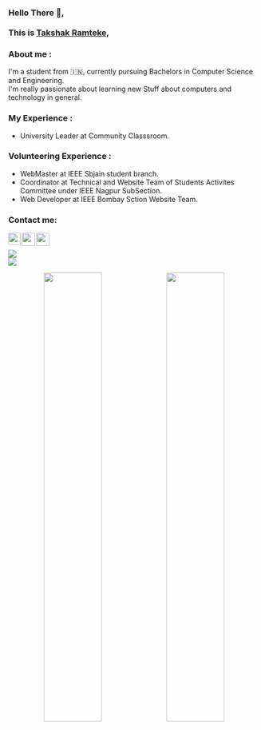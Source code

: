 ### Hello There :wave:, <br/> <br/> This is [Takshak Ramteke](https://takshakramteke.github.io),
### About me :

I'm a student from :india:, currently pursuing Bachelors in Computer Science and Engineering.<br/>
I'm really passionate about learning new Stuff about computers and technology in general.<br/>

### My Experience :

- University Leader at Community Classsroom.<br/>

### Volunteering Experience :

- WebMaster at IEEE Sbjain student branch.<br/>
- Coordinator at Technical and Website Team of Students Activites Committee under IEEE Nagpur SubSection.<br/>
- Web Developer at IEEE Bombay Sction Website Team.<br/>

### Contact me:

<a href="https://www.linkedin.com/in/takshak-ramteke-15b840206/">
    <img align="left" width="24px" src="https://cdn.jsdelivr.net/npm/simple-icons@v3/icons/linkedin.svg"  />
</a>
</a>
<a href="mailto:takshakramteke0708@gmail.com">
  <img align="left" width="26px" src="https://cdn.jsdelivr.net/npm/simple-icons@v3/icons/gmail.svg" />
</a>
<a href="https://twitter.com/TakshakRamteke">
    <img align="left" width="26px" src="https://cdn.jsdelivr.net/npm/simple-icons@v3/icons/twitter.svg" />
</a>
<br/>
<br/>
<img src="https://komarev.com/ghpvc/?username=TakshakRamteke&style=flat&color=blue">
<div>
    <img src="https://github-readme-stats.vercel.app/api/top-langs/?username=TakshakRamteke&langs_count=8&theme=tokyonight">
</div>
<p align=center>
    <img width=48% src="https://github-readme-stats.vercel.app/api?username=TakshakRamteke&show_icons=true&theme=tokyonight" />
    <img width=48% src="https://github-readme-streak-stats.herokuapp.com/?user=TakshakRamteke&theme=tokyonight" />
</p>
